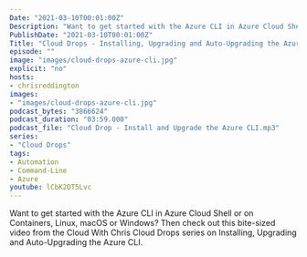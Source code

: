 ```yaml
---
Date: "2021-03-10T00:01:00Z"
Description: "Want to get started with the Azure CLI in Azure Cloud Shell or on Containers, Linux, macOS or Windows? Then check out this bite-sized video from the Cloud With Chris Cloud Drops series on Installing, Upgrading and Auto-Upgrading the Azure CLI."
PublishDate: "2021-03-10T00:01:00Z"
Title: "Cloud Drops - Installing, Upgrading and Auto-Upgrading the Azure CLI"
episode: ""
image: "images/cloud-drops-azure-cli.jpg"
explicit: "no"
hosts:
- chrisreddington
images:
- "images/cloud-drops-azure-cli.jpg"
podcast_bytes: "3866624"
podcast_duration: "03:59.000"
podcast_file: "Cloud Drop - Install and Upgrade the Azure CLI.mp3"
series:
- "Cloud Drops"
tags:
- Automation
- Command-Line
- Azure
youtube: lCbK2DT5Lvc
---
```

Want to get started with the Azure CLI in Azure Cloud Shell or on Containers, Linux, macOS or Windows? Then check out this bite-sized video from the Cloud With Chris Cloud Drops series on Installing, Upgrading and Auto-Upgrading the Azure CLI.